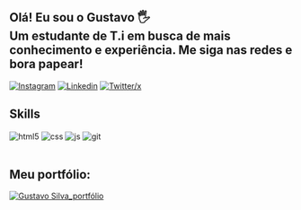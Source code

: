 ## Olá! Eu sou o Gustavo 🖐️<br> Um estudante de T.i em busca de mais conhecimento e experiência. Me siga nas redes e bora papear!

[![Instagram](https://img.shields.io/badge/Instagram-E4405F?style=for-the-badge&logo=instagram&logoColor=white)](https://instagram.com/gustavosilvra)
[![Linkedin](https://img.shields.io/badge/LinkedIn-0077B5?style=for-the-badge&logo=linkedin&logoColor=white)](https://linkedin.com/in/gustavosilva021)
[![Twitter/x](https://img.shields.io/badge/Twitter-1DA1F2?style=for-the-badge&logo=twitter&logoColor=white)](https://x.com/gustavosilvra)
## Skills

<div style="display: inline_block">
  <img align="center" alt="html5" src="https://img.shields.io/badge/HTML5-E34F26?style=for-the-badge&logo=html5&logoColor=white" />
  <img align="center" alt="css" src="https://img.shields.io/badge/CSS3-1572B6?style=for-the-badge&logo=css3&logoColor=white" />
  <img align="center" alt="js" src="https://img.shields.io/badge/JavaScript-F7DF1E?style=for-the-badge&logo=javascript&logoColor=black" />
  <img align="center" alt="git" src="https://img.shields.io/badge/GIT-E44C30?style=for-the-badge&logo=git&logoColor=white" />
</div><br/>

## Meu portfólio: 
[![Gustavo Silva_portfólio](https://img.shields.io/badge/website-000000?style=for-the-badge&logo=About.me&logoColor=white)](https://gustavosilvra.github.io)
